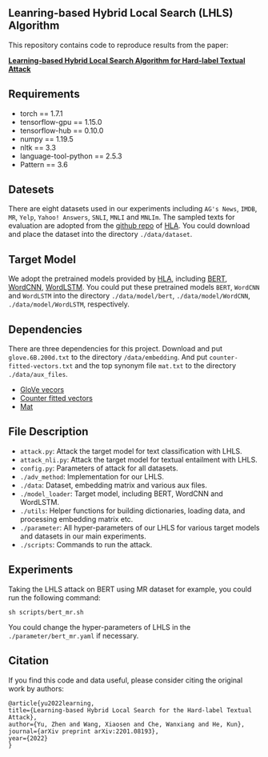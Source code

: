 ## Leanring-based Hybrid Local Search (LHLS) Algorithm

This repository contains code to reproduce results from the paper:

[**Learning-based Hybrid Local Search Algorithm for Hard-label Textual Attack**](https://arxiv.org/abs/2201.08193)


## Requirements

- torch == 1.7.1
- tensorflow-gpu == 1.15.0
- tensorflow-hub == 0.10.0
- numpy == 1.19.5
- nltk == 3.3
- language-tool-python == 2.5.3
- Pattern == 3.6


## Datesets

There are eight datasets used in our experiments including `AG's News`, `IMDB`, `MR`, `Yelp`, `Yahoo! Answers`, `SNLI`, `MNLI` and `MNLIm`. The sampled texts for evaluation are adopted from the [github repo](https://github.com/RishabhMaheshwary/hard-label-attack/tree/main/data) of [HLA](https://arxiv.org/abs/2012.14956). You could download and place the dataset into the directory `./data/dataset`.

## Target Model

We adopt the pretrained models provided by [HLA](https://arxiv.org/abs/2012.14956), including [BERT](https://drive.google.com/file/d/1UChkyjrSJAVBpb3DcPwDhZUE4FuL0J25/view?usp=sharing), [WordCNN](https://drive.google.com/drive/folders/149Y5R6GIGDpBIaJhgG8rRaOslM21aA0Q?usp=sharing), [WordLSTM](https://drive.google.com/drive/folders/1nnf3wrYBrSt6F3Ms10wsDTTGFodrRFEW?usp=sharing). You could put these pretrained models `BERT`, `WordCNN` and `WordLSTM` into the directory `./data/model/bert`, `./data/model/WordCNN`, `./data/model/WordLSTM`,  respectively.

## Dependencies

There are three dependencies for this project. Download and put `glove.6B.200d.txt` to the directory `/data/embedding`. And put `counter-fitted-vectors.txt` and the top synonym file `mat.txt` to the directory `./data/aux_files`.

- [GloVe vecors](https://nlp.stanford.edu/data/glove.6B.zip)
- [Counter fitted vectors](https://drive.google.com/file/d/1bayGomljWb6HeYDMTDKXrh0HackKtSlx/view)
- [Mat](https://drive.google.com/file/d/1AIz8Imvv8OmHxVwY5kx10iwKAUzD6ODx/view)


## File Description

- `attack.py`: Attack the target model for text classification with LHLS.
- `attack_nli.py`: Attack the target model for textual entailment with LHLS.
- `config.py`: Parameters of attack for all datasets.
- `./adv_method`: Implementation for our LHLS.
- `./data`: Dataset, embedding matrix and various aux files.
- `./model_loader`: Target model, including BERT, WordCNN and WordLSTM.
- `./utils`: Helper functions for building dictionaries, loading data, and processing embedding matrix etc.
- `./parameter`: All hyper-parameters of our LHLS for various target models and datasets in our main experiments.
- `./scripts`: Commands to run the attack.


## Experiments

Taking the LHLS attack on BERT using MR dataset for example, you could run the following command:

   ```shell
sh scripts/bert_mr.sh
   ```

You could change the hyper-parameters of LHLS in the `./parameter/bert_mr.yaml` if necessary.


## Citation
If you find this code and data useful, please consider citing the original work by authors:
   ```
@article{yu2022learning,
  title={Learning-based Hybrid Local Search for the Hard-label Textual Attack},
  author={Yu, Zhen and Wang, Xiaosen and Che, Wanxiang and He, Kun},
  journal={arXiv preprint arXiv:2201.08193},
  year={2022}
}
   ```

